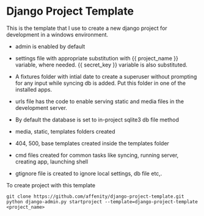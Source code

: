Django Project Template
========================

This is the template that I use to create a new django project for development in a windows environment.

* admin is enabled by default

* settings file with appropriate substitution with {{ project_name }} variable, where needed. {{ secret_key }} variable is also substituted.

* A fixtures folder with intial date to create a superuser without prompting for any input while syncing db is  added. Put this folder in one of the installed apps.

* urls file has the code to enable serving static and media files in the development server.

* By default the database is set to in-project sqlite3 db file method

* media, static, templates folders created

* 404, 500, base templates created inside the templates folder

* cmd files created for common tasks like syncing, running server, creating app, launching shell

* gtignore file is created to ignore local settings, db file etc,.

To create project with this template

```
git clone https://github.com/affenity/django-project-template.git
python django-admin.py startproject --template=django-project-template <project_name>
```

